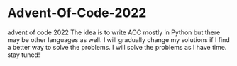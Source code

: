 # Advent-Of-Code-2022
advent of code 2022
The idea is to write AOC mostly in Python but there may be other languages as well. 
I will gradually change my solutions if I find a better way to solve the problems.
I will solve the problems as I have time. stay tuned!
